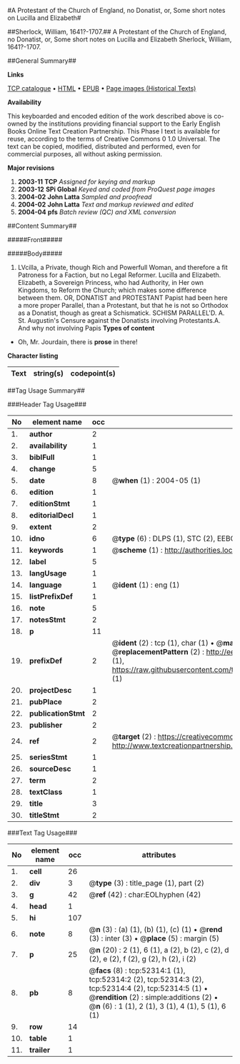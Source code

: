 #A Protestant of the Church of England, no Donatist, or, Some short notes on Lucilla and Elizabeth#

##Sherlock, William, 1641?-1707.##
A Protestant of the Church of England, no Donatist, or, Some short notes on Lucilla and Elizabeth
Sherlock, William, 1641?-1707.

##General Summary##

**Links**

[TCP catalogue](http://www.ota.ox.ac.uk/tcp/)  • 
[HTML](http://tei.it.ox.ac.uk/tcp/Texts-HTML/free/A59/A59859.html)  • 
[EPUB](http://tei.it.ox.ac.uk/tcp/Texts-EPUB/free/A59/A59859.epub) • 
[Page images (Historical Texts)](https://data.historicaltexts.jisc.ac.uk/view?pubId=eebo-12005909e&pageId=eebo-12005909e-52314-1)

**Availability**

This keyboarded and encoded edition of the
	       work described above is co-owned by the institutions
	       providing financial support to the Early English Books
	       Online Text Creation Partnership. This Phase I text is
	       available for reuse, according to the terms of Creative
	       Commons 0 1.0 Universal. The text can be copied,
	       modified, distributed and performed, even for
	       commercial purposes, all without asking permission.

**Major revisions**

1. __2003-11__ __TCP__ *Assigned for keying and markup*
1. __2003-12__ __SPi Global__ *Keyed and coded from ProQuest page images*
1. __2004-02__ __John Latta__ *Sampled and proofread*
1. __2004-02__ __John Latta__ *Text and markup reviewed and edited*
1. __2004-04__ __pfs__ *Batch review (QC) and XML conversion*

##Content Summary##

#####Front#####

#####Body#####

1. LVcilla, a Private, though Rich and Powerfull Woman, and therefore a fit Patroness for a Faction, but no Legal Reformer. Lucilla and Elizabeth. Elizabeth, a Sovereign Princess, who had Authority, in Her own Kingdoms, to Reform the Church; which makes some difference between them. OR, DONATIST and PROTESTANT Papist had been here a more proper Parallel, than a Protestant, but that he is not so Orthodox as a Donatist, though as great a Schismatick. SCHISM PARALLEL'D.
A. St. Augustin's Censure against the Donatists involving Protestants.A. And why not involving Papis
**Types of content**

  * Oh, Mr. Jourdain, there is **prose** in there!

**Character listing**


|Text|string(s)|codepoint(s)|
|---|---|---|

##Tag Usage Summary##

###Header Tag Usage###

|No|element name|occ|attributes|
|---|---|---|---|
|1.|__author__|2||
|2.|__availability__|1||
|3.|__biblFull__|1||
|4.|__change__|5||
|5.|__date__|8| @__when__ (1) : 2004-05 (1)|
|6.|__edition__|1||
|7.|__editionStmt__|1||
|8.|__editorialDecl__|1||
|9.|__extent__|2||
|10.|__idno__|6| @__type__ (6) : DLPS (1), STC (2), EEBO-CITATION (1), OCLC (1), VID (1)|
|11.|__keywords__|1| @__scheme__ (1) : http://authorities.loc.gov/ (1)|
|12.|__label__|5||
|13.|__langUsage__|1||
|14.|__language__|1| @__ident__ (1) : eng (1)|
|15.|__listPrefixDef__|1||
|16.|__note__|5||
|17.|__notesStmt__|2||
|18.|__p__|11||
|19.|__prefixDef__|2| @__ident__ (2) : tcp (1), char (1)  •  @__matchPattern__ (2) : ([0-9\-]+):([0-9IVX]+) (1), (.+) (1)  •  @__replacementPattern__ (2) : http://eebo.chadwyck.com/downloadtiff?vid=$1&page=$2 (1), https://raw.githubusercontent.com/textcreationpartnership/Texts/master/tcpchars.xml#$1 (1)|
|20.|__projectDesc__|1||
|21.|__pubPlace__|2||
|22.|__publicationStmt__|2||
|23.|__publisher__|2||
|24.|__ref__|2| @__target__ (2) : https://creativecommons.org/publicdomain/zero/1.0/ (1), http://www.textcreationpartnership.org/docs/. (1)|
|25.|__seriesStmt__|1||
|26.|__sourceDesc__|1||
|27.|__term__|2||
|28.|__textClass__|1||
|29.|__title__|3||
|30.|__titleStmt__|2||


###Text Tag Usage###

|No|element name|occ|attributes|
|---|---|---|---|
|1.|__cell__|26||
|2.|__div__|3| @__type__ (3) : title_page (1), part (2)|
|3.|__g__|42| @__ref__ (42) : char:EOLhyphen (42)|
|4.|__head__|1||
|5.|__hi__|107||
|6.|__note__|8| @__n__ (3) : (a) (1), (b) (1), (c) (1)  •  @__rend__ (3) : inter (3)  •  @__place__ (5) : margin (5)|
|7.|__p__|25| @__n__ (20) : 2 (1), 6 (1), a (2), b (2), c (2), d (2), e (2), f (2), g (2), h (2), i (2)|
|8.|__pb__|8| @__facs__ (8) : tcp:52314:1 (1), tcp:52314:2 (2), tcp:52314:3 (2), tcp:52314:4 (2), tcp:52314:5 (1)  •  @__rendition__ (2) : simple:additions (2)  •  @__n__ (6) : 1 (1), 2 (1), 3 (1), 4 (1), 5 (1), 6 (1)|
|9.|__row__|14||
|10.|__table__|1||
|11.|__trailer__|1||
